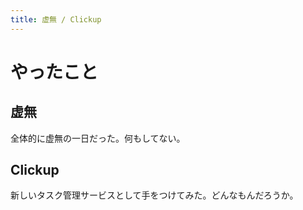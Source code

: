 ```yaml
---
title: 虚無 / Clickup
---
```


# やったこと

## 虚無

全体的に虚無の一日だった。何もしてない。

## Clickup

新しいタスク管理サービスとして手をつけてみた。どんなもんだろうか。
